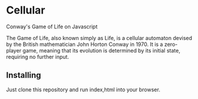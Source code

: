 # Cellular
Conway's Game of Life on Javascript

The Game of Life, also known simply as Life, is a cellular automaton devised by the British mathematician John Horton Conway in 1970. It is a zero-player game, meaning that its evolution is determined by its initial state, requiring no further input.

## Installing
Just clone this repository and run index,html into your browser. 
